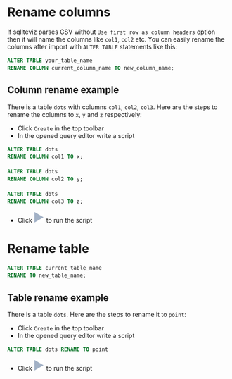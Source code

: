 # Rename columns

If sqliteviz parses CSV without `Use first row as column headers` option then
it will name the columns like `col1`, `col2` etc. You can easily rename the
columns after import with `ALTER TABLE` statements like this:

```sql
ALTER TABLE your_table_name
RENAME COLUMN current_column_name TO new_column_name;
```

## Column rename example

There is a table `dots` with columns `col1`, `col2`, `col3`. Here are the steps
to rename the columns to `x`, `y` and `z` respectively:

- Click `Create` in the top toolbar
- In the opened query editor write a script

```sql
ALTER TABLE dots
RENAME COLUMN col1 TO x;

ALTER TABLE dots
RENAME COLUMN col2 TO y;

ALTER TABLE dots
RENAME COLUMN col3 TO z;
```

- Click <img src="./img/run.svg"/> to run the script


# Rename table

```sql
ALTER TABLE current_table_name
RENAME TO new_table_name;
```

## Table rename example

There is a table `dots`. Here are the steps to rename it to `point`:

- Click `Create` in the top toolbar
- In the opened query editor write a script

```sql
ALTER TABLE dots RENAME TO point
```

- Click <img src="./img/run.svg"/> to run the script
